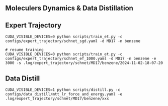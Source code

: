 ## Moleculers Dynamics & Data Distillation

## Expert Trajectory

```shell
CUDA_VISIBLE_DEVICES=0 python scripts/train_et.py -c configs/expert_trajectory/schnet_sgd.yaml -d MD17 -n benzene

# resume training
CUDA_VISIBLE_DEVICES=0 python scripts/train_et.py -c configs/expert_trajectory/schnet_ef_1000.yaml -d MD17 -n benzene -e 3000 -s .log/expert_trajectory/schnet/MD17/benzene/2024-11-02-18-07-20
```

## Data Distill

```shell
CUDA_VISIBLE_DEVICES=1 python scripts/distill.py -c configs/data_distill/mtt_lr_force_and_energy.yaml -e .log/expert_trajectory/schnet/MD17/benzene/xxx
```